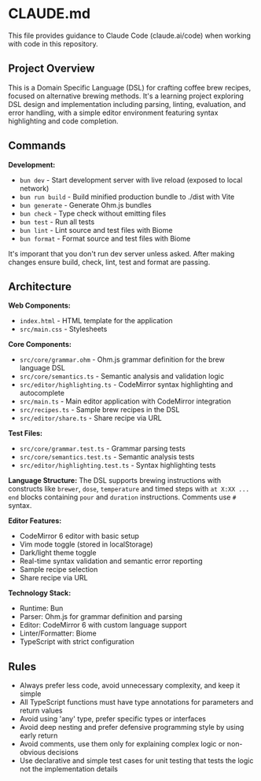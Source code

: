 # CLAUDE.md

This file provides guidance to Claude Code (claude.ai/code) when working with code in this repository.

## Project Overview

This is a Domain Specific Language (DSL) for crafting coffee brew recipes, focused on alternative brewing methods. It's a learning project exploring DSL design and implementation including parsing, linting, evaluation, and error handling, with a simple editor environment featuring syntax highlighting and code completion.

## Commands

**Development:**

- `bun dev` - Start development server with live reload (exposed to local network)
- `bun run build` - Build minified production bundle to ./dist with Vite
- `bun generate` - Generate Ohm.js bundles
- `bun check` - Type check without emitting files
- `bun test` - Run all tests
- `bun lint` - Lint source and test files with Biome
- `bun format` - Format source and test files with Biome

It's imporant that you don't run dev server unless asked. After making changes ensure build, check, lint, test and format are passing.

## Architecture

**Web Components:**

- `index.html` - HTML template for the application
- `src/main.css` - Stylesheets

**Core Components:**

- `src/core/grammar.ohm` - Ohm.js grammar definition for the brew language DSL
- `src/core/semantics.ts` - Semantic analysis and validation logic
- `src/editor/highlighting.ts` - CodeMirror syntax highlighting and autocomplete
- `src/main.ts` - Main editor application with CodeMirror integration
- `src/recipes.ts` - Sample brew recipes in the DSL
- `src/editor/share.ts` - Share recipe via URL

**Test Files:**

- `src/core/grammar.test.ts` - Grammar parsing tests
- `src/core/semantics.test.ts` - Semantic analysis tests
- `src/editor/highlighting.test.ts` - Syntax highlighting tests

**Language Structure:**
The DSL supports brewing instructions with constructs like `brewer`, `dose`, `temperature` and timed steps with `at X:XX ... end` blocks containing `pour` and `duration` instructions. Comments use `#` syntax.

**Editor Features:**

- CodeMirror 6 editor with basic setup
- Vim mode toggle (stored in localStorage)
- Dark/light theme toggle
- Real-time syntax validation and semantic error reporting
- Sample recipe selection
- Share recipe via URL

**Technology Stack:**

- Runtime: Bun
- Parser: Ohm.js for grammar definition and parsing
- Editor: CodeMirror 6 with custom language support
- Linter/Formatter: Biome
- TypeScript with strict configuration

## Rules

- Always prefer less code, avoid unnecessary complexity, and keep it simple
- All TypeScript functions must have type annotations for parameters and return values
- Avoid using 'any' type, prefer specific types or interfaces
- Avoid deep nesting and prefer defensive programming style by using early return
- Avoid comments, use them only for explaining complex logic or non-obvious decisions
- Use declarative and simple test cases for unit testing that tests the logic not the implementation details
